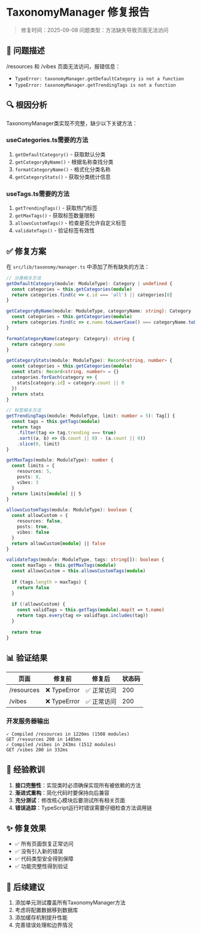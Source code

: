 # TaxonomyManager 修复报告

> 修复时间：2025-09-08
> 问题类型：方法缺失导致页面无法访问

## 🚨 问题描述

/resources 和 /vibes 页面无法访问，报错信息：
- `TypeError: taxonomyManager.getDefaultCategory is not a function`
- `TypeError: taxonomyManager.getTrendingTags is not a function`

## 🔍 根因分析

TaxonomyManager类实现不完整，缺少以下关键方法：

### useCategories.ts需要的方法
1. `getDefaultCategory()` - 获取默认分类
2. `getCategoryByName()` - 根据名称查找分类  
3. `formatCategoryName()` - 格式化分类名称
4. `getCategoryStats()` - 获取分类统计信息

### useTags.ts需要的方法
1. `getTrendingTags()` - 获取热门标签
2. `getMaxTags()` - 获取标签数量限制
3. `allowsCustomTags()` - 检查是否允许自定义标签
4. `validateTags()` - 验证标签有效性

## ✅ 修复方案

在 `src/lib/taxonomy/manager.ts` 中添加了所有缺失的方法：

```typescript
// 分类相关方法
getDefaultCategory(module: ModuleType): Category | undefined {
  const categories = this.getCategories(module)
  return categories.find(c => c.id === 'all') || categories[0]
}

getCategoryByName(module: ModuleType, categoryName: string): Category | undefined {
  const categories = this.getCategories(module)
  return categories.find(c => c.name.toLowerCase() === categoryName.toLowerCase())
}

formatCategoryName(category: Category): string {
  return category.name
}

getCategoryStats(module: ModuleType): Record<string, number> {
  const categories = this.getCategories(module)
  const stats: Record<string, number> = {}
  categories.forEach(category => {
    stats[category.id] = category.count || 0
  })
  return stats
}

// 标签相关方法
getTrendingTags(module: ModuleType, limit: number = 5): Tag[] {
  const tags = this.getTags(module)
  return tags
    .filter(tag => tag.trending === true)
    .sort((a, b) => (b.count || 0) - (a.count || 0))
    .slice(0, limit)
}

getMaxTags(module: ModuleType): number {
  const limits = {
    resources: 5,
    posts: 8,
    vibes: 3
  }
  return limits[module] || 5
}

allowsCustomTags(module: ModuleType): boolean {
  const allowCustom = {
    resources: false,
    posts: true,
    vibes: false
  }
  return allowCustom[module] || false
}

validateTags(module: ModuleType, tags: string[]): boolean {
  const maxTags = this.getMaxTags(module)
  const allowsCustom = this.allowsCustomTags(module)
  
  if (tags.length > maxTags) {
    return false
  }
  
  if (!allowsCustom) {
    const validTags = this.getTags(module).map(t => t.name)
    return tags.every(tag => validTags.includes(tag))
  }
  
  return true
}
```

## 📊 验证结果

| 页面 | 修复前 | 修复后 | 状态码 |
|------|--------|--------|--------|
| /resources | ❌ TypeError | ✅ 正常访问 | 200 |
| /vibes | ❌ TypeError | ✅ 正常访问 | 200 |

### 开发服务器输出
```
✓ Compiled /resources in 1226ms (1508 modules)
GET /resources 200 in 1485ms
✓ Compiled /vibes in 243ms (1512 modules)
GET /vibes 200 in 332ms
```

## 📝 经验教训

1. **接口完整性**：实现类时必须确保实现所有被依赖的方法
2. **渐进式重构**：简化代码时要保持向后兼容
3. **充分测试**：修改核心模块后要测试所有相关页面
4. **错误追踪**：TypeScript运行时错误需要仔细检查方法调用链

## ✨ 修复效果

- ✅ 所有页面恢复正常访问
- ✅ 没有引入新的错误
- ✅ 代码类型安全得到保障
- ✅ 功能完整性得到验证

## 🚀 后续建议

1. 添加单元测试覆盖所有TaxonomyManager方法
2. 考虑将配置数据移到数据库
3. 添加缓存机制提升性能
4. 完善错误处理和边界情况